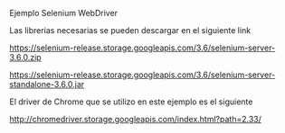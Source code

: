 Ejemplo Selenium WebDriver 

Las librerias necesarias se pueden descargar en el siguiente link

https://selenium-release.storage.googleapis.com/3.6/selenium-server-3.6.0.zip

https://selenium-release.storage.googleapis.com/3.6/selenium-server-standalone-3.6.0.jar

El driver de Chrome que se utilizo en este ejemplo es el siguiente 

http://chromedriver.storage.googleapis.com/index.html?path=2.33/
